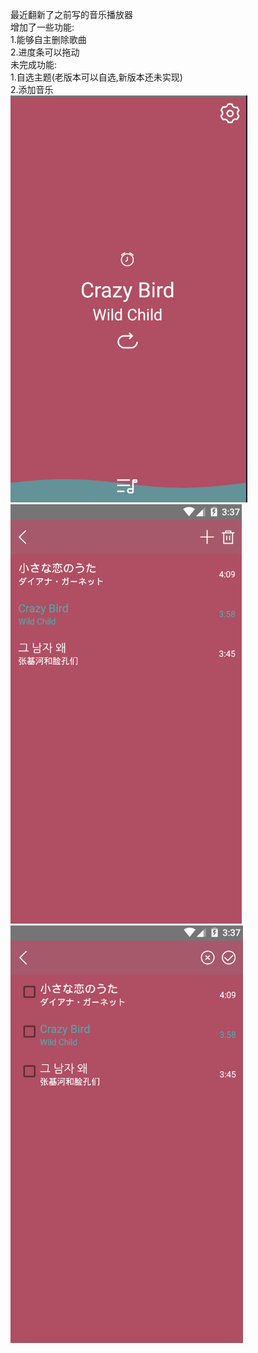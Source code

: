 最近翻新了之前写的音乐播放器<br>
增加了一些功能:<br>
  1.能够自主删除歌曲<br>
  2.进度条可以拖动<br>
未完成功能:<br>
  1.自选主题(老版本可以自选,新版本还未实现)<br>
  2.添加音乐<br>
![P1](/README_IMG/01.png)<br>
![P1](/README_IMG/02.png)<br>
![P1](/README_IMG/03.png)<br>
